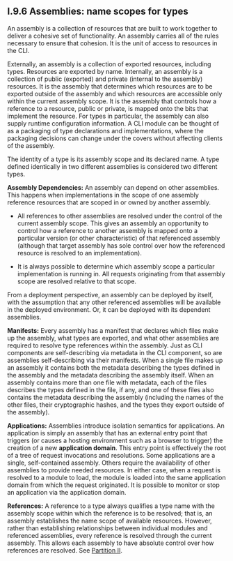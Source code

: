 ## I.9.6 Assemblies: name scopes for types

An assembly is a collection of resources that are built to work together to deliver a cohesive set of functionality. An assembly carries all of the rules necessary to ensure that cohesion. It is the unit of access to resources in the CLI.

Externally, an assembly is a collection of exported resources, including types. Resources are exported by name. Internally, an assembly is a collection of public (exported) and private (internal to the assembly) resources. It is the assembly that determines which resources are to be exported outside of the assembly and which resources are accessible only within the current assembly scope. It is the assembly that controls how a reference to a resource, public or private, is mapped onto the bits that implement the resource. For types in particular, the assembly can also supply runtime configuration information. A CLI module can be thought of as a packaging of type declarations and implementations, where the packaging decisions can change under the covers without affecting clients of the assembly.

The identity of a type is its assembly scope and its declared name. A type defined identically in two different assemblies is considered two different types.

**Assembly Dependencies:** An assembly can depend on other assemblies. This happens when implementations in the scope of one assembly reference resources that are scoped in or owned by another assembly.

 * All references to other assemblies are resolved under the control of the current assembly scope. This gives an assembly an opportunity to control how a reference to another assembly is mapped onto a particular version (or other characteristic) of that referenced assembly (although that target assembly has sole control over how the referenced resource is resolved to an implementation).

 * It is always possible to determine which assembly scope a particular implementation is running in. All requests originating from that assembly scope are resolved relative to that scope.

From a deployment perspective, an assembly can be deployed by itself, with the assumption that any other referenced assemblies will be available in the deployed environment. Or, it can be deployed with its dependent assemblies.

**Manifests:** Every assembly has a manifest that declares which files make up the assembly, what types are exported, and what other assemblies are required to resolve type references within the assembly. Just as CLI components are self-describing via metadata in the CLI component, so are assemblies self-describing via their manifests. When a single file makes up an assembly it contains both the metadata describing the types defined in the assembly and the metadata describing the assembly itself. When an assembly contains more than one file with metadata, each of the files describes the types defined in the file, if any, and one of these files also contains the metadata describing the assembly (including the names of the other files, their cryptographic hashes, and the types they export outside of the assembly).

**Applications:** Assemblies introduce isolation semantics for applications. An application is simply an assembly that has an external entry point that triggers (or causes a hosting environment such as a browser to trigger) the creation of a new **application domain**. This entry point is effectively the root of a tree of request invocations and resolutions. Some applications are a single, self-contained assembly. Others require the availability of other assemblies to provide needed resources. In either case, when a request is resolved to a module to load, the module is loaded into the same application domain from which the request originated. It is possible to monitor or stop an application via the application domain.

**References:** A reference to a type always qualifies a type name with the assembly scope within which the reference is to be resolved; that is, an assembly establishes the name scope of available resources. However, rather than establishing relationships between individual modules and referenced assemblies, every reference is resolved through the current assembly. This allows each assembly to have absolute control over how references are resolved. See [Partition II](ii.6-assemblies-manifests-and-modules.md).
